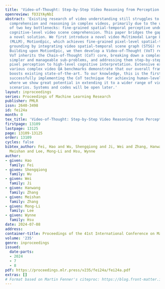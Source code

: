 ```yaml
---
title: 'Video-of-Thought: Step-by-Step Video Reasoning from Perception to Cognition'
openreview: fO31YAyNbI
abstract: 'Existing research of video understanding still struggles to achieve in-depth
  comprehension and reasoning in complex videos, primarily due to the under-exploration
  of two key bottlenecks: fine-grained spatial-temporal perceptive understanding and
  cognitive-level video scene comprehension. This paper bridges the gap by presenting
  a novel solution. We first introduce a novel video Multimodal Large Language Model
  (MLLM), MotionEpic, which achieves fine-grained pixel-level spatial-temporal video
  grounding by integrating video spatial-temporal scene graph (STSG) representation.
  Building upon MotionEpic, we then develop a Video-of-Thought (VoT) reasoning framework.
  VoT inherits the Chain-of-Thought (CoT) core, breaking down a complex task into
  simpler and manageable sub-problems, and addressing them step-by-step from a low-level
  pixel perception to high-level cognitive interpretation. Extensive experiments across
  various complex video QA benchmarks demonstrate that our overall framework strikingly
  boosts existing state-of-the-art. To our knowledge, this is the first attempt at
  successfully implementing the CoT technique for achieving human-level video reasoning,
  where we show great potential in extending it to a wider range of video understanding
  scenarios. Systems and codes will be open later.'
layout: inproceedings
series: Proceedings of Machine Learning Research
publisher: PMLR
issn: 2640-3498
id: fei24a
month: 0
tex_title: 'Video-of-Thought: Step-by-Step Video Reasoning from Perception to Cognition'
firstpage: 13109
lastpage: 13125
page: 13109-13125
order: 13109
cycles: false
bibtex_author: Fei, Hao and Wu, Shengqiong and Ji, Wei and Zhang, Hanwang and Zhang,
  Meishan and Lee, Mong-Li and Hsu, Wynne
author:
- given: Hao
  family: Fei
- given: Shengqiong
  family: Wu
- given: Wei
  family: Ji
- given: Hanwang
  family: Zhang
- given: Meishan
  family: Zhang
- given: Mong-Li
  family: Lee
- given: Wynne
  family: Hsu
date: 2024-07-08
address:
container-title: Proceedings of the 41st International Conference on Machine Learning
volume: '235'
genre: inproceedings
issued:
  date-parts:
  - 2024
  - 7
  - 8
pdf: https://proceedings.mlr.press/v235/fei24a/fei24a.pdf
extras: []
# Format based on Martin Fenner's citeproc: https://blog.front-matter.io/posts/citeproc-yaml-for-bibliographies/
---
```

